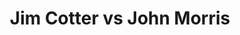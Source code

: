 ---
title: Jim Cotter vs John Morris
player1:
  name: Cotter, Jim
  percent: 77
  wins: 0
  losses: 4
player2:
  name: Morris, John
  percent: 88
  wins: 4
  losses: 0
games:
- player1:
    team: BC
    position: Fourth
    percent: 87
    win: 0
    loss: 1
  player2:
    team: AB
    position: Third
    percent: 93
    win: 1
    loss: 0
  event: Brier
  year: 2008
  draw: Round Robin(3)
  score: AB 8 - BC 4
- player1:
    team: BC
    position: Fourth
    percent: 68
    win: 0
    loss: 1
  player2:
    team: AB
    position: Third
    percent: 75
    win: 1
    loss: 0
  event: Brier
  year: 2011
  draw: Round Robin(4)
  score: BC 2 - AB 8
- player1:
    team: BC
    position: Fourth
    percent: 76
    win: 0
    loss: 1
  player2:
    team: CA
    position: Third
    percent: 85
    win: 1
    loss: 0
  event: Brier
  year: 2015
  draw: Round Robin(11)
  score: CA 8 - BC 7
- player1:
    team: BC
    position: Fourth
    percent: 74
    win: 0
    loss: 1
  player2:
    team: CA
    position: Third
    percent: 96
    win: 1
    loss: 0
  event: Brier
  year: 2016
  draw: Round Robin(9)
  score: BC 4 - CA 8
- player1:
    team: RYA
    position: Fourth
    percent: 76
    win: 0
    loss: 1
  player2:
    team: MOR
    position: Fourth
    percent: 86
    win: 1
    loss: 0
  event: Trials (Men)
  year: 2005
  draw: Round Robin(6)
  score: MOR 7 - RYA 3
---